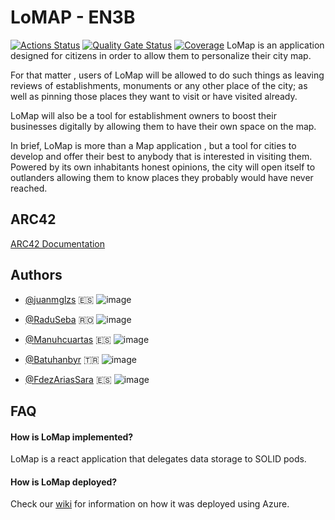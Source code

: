 # LoMAP - EN3B

[![Actions Status](https://github.com/arquisoft/lomap_en3b/workflows/CI%20for%20LOMAP_EN3B/badge.svg)](https://github.com/arquisoft/lomap_en3b/actions)
[![Quality Gate Status](https://sonarcloud.io/api/project_badges/measure?project=Arquisoft_lomap_en3b&metric=alert_status)](https://sonarcloud.io/summary/new_code?id=Arquisoft_lomap_en3b)
[![Coverage](https://sonarcloud.io/api/project_badges/measure?project=Arquisoft_lomap_en3b&metric=coverage)](https://sonarcloud.io/summary/new_code?id=Arquisoft_lomap_en3b)
LoMap is an application designed for citizens in order to allow them to personalize their city map.

For that matter , users of LoMap will be allowed to do such things as leaving reviews of establishments, monuments or any other place of the city; as well as pinning those places they want to visit or have visited already.

LoMap will also be a tool for establishment owners to boost their businesses digitally by allowing them to have their own space on the map.

In brief, LoMap is more than a Map application , but a tool for cities to develop and offer their best to anybody that is interested in visiting them. Powered by its own inhabitants honest opinions, the city will open itself to outlanders allowing them to know places they probably would have never reached.



## ARC42

[ARC42 Documentation](https://arquisoft.github.io/lomap_en3b/)


## Authors
- [@juanmglzs](https://github.com/juanmglzs) 🇪🇸 ![image](https://user-images.githubusercontent.com/79209608/221441154-c393e1c1-a26d-405b-a3d5-fa60f7b54eb6.png)

 
- [@RaduSeba](https://github.com/RaduSeba) 🇷🇴   ![image](https://user-images.githubusercontent.com/79209608/221440888-7bab097e-df91-4c0b-b3af-2e092ac85602.png)

- [@Manuhcuartas](https://github.com/Manuhcuartas) 🇪🇸 ![image](https://user-images.githubusercontent.com/79209608/221441154-c393e1c1-a26d-405b-a3d5-fa60f7b54eb6.png)

- [@Batuhanbyr](https://github.com/Batuhanbyr) 🇹🇷  ![image](https://user-images.githubusercontent.com/79209608/221441108-e2574809-b3c8-469b-a483-9c15b0ac1a7b.png)



- [@FdezAriasSara](https://github.com/FdezAriasSara)  🇪🇸 ![image](https://user-images.githubusercontent.com/79209608/221441154-c393e1c1-a26d-405b-a3d5-fa60f7b54eb6.png)

## FAQ

#### How is LoMap implemented?
LoMap is a react application that delegates data storage to SOLID pods.
#### How is LoMap deployed?
Check our [wiki](https://github.com/Arquisoft/lomap_en3b/wiki/Deployment-in-azure-virtual-machine) for information on how it was deployed using Azure.


